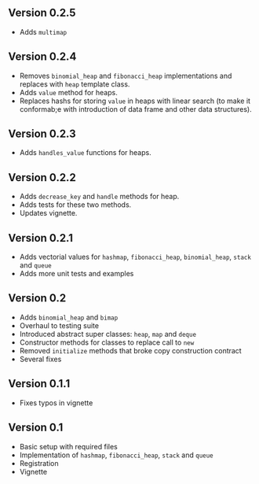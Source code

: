 ## Version 0.2.5
  - Adds `multimap`

## Version 0.2.4
  - Removes `binomial_heap` and `fibonacci_heap` implementations and replaces with `heap` template class.
  - Adds `value` method for heaps.
  - Replaces hashs for storing `value` in heaps with linear search (to make it conformab;e with introduction of data frame and other data structures).

## Version 0.2.3
  - Adds `handles_value` functions for heaps.

## Version 0.2.2
  - Adds `decrease_key` and `handle` methods for heap.
  - Adds tests for these two methods.
  - Updates vignette.

## Version 0.2.1
  - Adds vectorial values for `hashmap`, `fibonacci_heap`, `binomial_heap`, `stack` and `queue`
  - Adds more unit tests and examples

## Version 0.2
  - Adds `binomial_heap` and `bimap`
  - Overhaul to testing suite
  - Introduced abstract super classes: `heap`, `map` and `deque`
  - Constructor methods for classes to replace call to `new`
  - Removed `initialize` methods that broke copy construction contract
  - Several fixes

## Version 0.1.1
  - Fixes typos in vignette

## Version 0.1
  - Basic setup with required files
  - Implementation of `hashmap`, `fibonacci_heap`, `stack` and `queue`
  - Registration
  - Vignette


